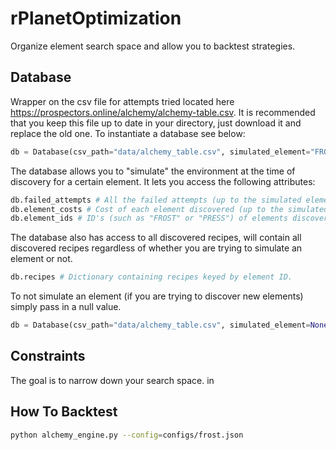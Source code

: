 # rPlanetOptimization

Organize element search space and allow you to backtest strategies.

## Database
Wrapper on the csv file for attempts tried located here https://prospectors.online/alchemy/alchemy-table.csv. It is recommended that you keep this file up to date in your directory, just download it and replace the old one. To instantiate a database see below:
```python
db = Database(csv_path="data/alchemy_table.csv", simulated_element="FROST")
```
The database allows you to "simulate" the environment at the time of discovery for a certain element. It lets you access the following attributes:
```python
db.failed_attempts # All the failed attempts (up to the simulated element).
db.element_costs # Cost of each element discovered (up to the simulated element).
db.element_ids # ID's (such as "FROST" or "PRESS") of elements discovered (up to the simulated element).
```
The database also has access to all discovered recipes, will contain all discovered recipes regardless of whether you are trying to simulate an element or not.

```python
db.recipes # Dictionary containing recipes keyed by element ID.
```
To not simulate an element (if you are trying to discover new elements) simply pass in a null value. 
```python
db = Database(csv_path="data/alchemy_table.csv", simulated_element=None)
```

## Constraints

The goal is to narrow down your search space. in

## How To Backtest

```bash
python alchemy_engine.py --config=configs/frost.json
```
